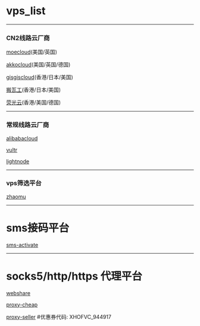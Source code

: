 # vps_list
---
### CN2线路云厂商

[moecloud](https://lite.moe/aff.php?aff=114838)(美国/英国)

[akkocloud](https://www.akkocloud.com/aff.php?aff=1586)(美国/英国/德国)

[gisgiscloud](https://clientarea.gigsgigscloud.com/?affid=4008)(香港/日本/美国)

[搬瓦工](https://bandwagonhost.com/aff.php?aff=75595)(香港/日本/美国)

[荧光云](https://console.lightnode.cn/quick.html?ref=ssfhp4gv&promoteWay=LINK )(香港/美国/德国)

---
### 常规线路云厂商

[alibabacloud](https://www.aliyun.com/minisite/goods?userCode=ef4zbqys)

[vultr](https://www.vultr.com/?ref=9540050-8H)

[lightnode](https://www.lightnode.com/?inviteCode=DVSWR2&promoteWay=LINK)


---
### vps筛选平台

[zhaomu](https://www.zhaomu.com/partner/14024)



---
# sms接码平台

[sms-activate](https://sms-activate.org/?ref=7923173)



---
# socks5/http/https 代理平台

[webshare](https://www.webshare.io/?referral_code=lah5huc7uw1o)

[proxy-cheap](https://app.proxy-cheap.com/r/7wEAw6)

[proxy-seller](https://proxy-seller.com/zh/?partner=WVPVQJ7UXD4QG7) #优惠券代码: XHOFVC_944917
